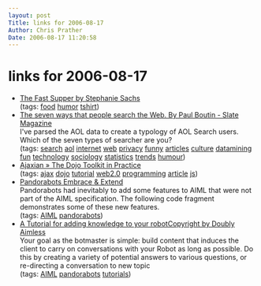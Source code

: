 ```yaml
---
layout: post
Title: links for 2006-08-17  
Author: Chris Prather
Date: 2006-08-17 11:20:58
---
```


# links for 2006-08-17
<ul class="delicious">
	<li>
		<div class="delicious-link"><a href="http://www.threadless.com/product/278/The_Fast_Supper">The Fast Supper by Stephanie Sachs</a></div>
		<div class="delicious-tags">(tags: <a href="http://del.icio.us/perigrin/food">food</a> <a href="http://del.icio.us/perigrin/humor">humor</a> <a href="http://del.icio.us/perigrin/tshirt">tshirt</a>)</div>
	</li>
	<li>
		<div class="delicious-link"><a href="http://www.slate.com/id/2147590/?nav=tap3">The seven ways that people search the Web. By Paul Boutin - Slate Magazine</a></div>
		<div class="delicious-extended">I've parsed the AOL data to create a typology of AOL Search users. Which of the seven types of searcher are you?</div>
		<div class="delicious-tags">(tags: <a href="http://del.icio.us/perigrin/search">search</a> <a href="http://del.icio.us/perigrin/aol">aol</a> <a href="http://del.icio.us/perigrin/internet">internet</a> <a href="http://del.icio.us/perigrin/web">web</a> <a href="http://del.icio.us/perigrin/privacy">privacy</a> <a href="http://del.icio.us/perigrin/funny">funny</a> <a href="http://del.icio.us/perigrin/articles">articles</a> <a href="http://del.icio.us/perigrin/culture">culture</a> <a href="http://del.icio.us/perigrin/datamining">datamining</a> <a href="http://del.icio.us/perigrin/fun">fun</a> <a href="http://del.icio.us/perigrin/technology">technology</a> <a href="http://del.icio.us/perigrin/sociology">sociology</a> <a href="http://del.icio.us/perigrin/statistics">statistics</a> <a href="http://del.icio.us/perigrin/trends">trends</a> <a href="http://del.icio.us/perigrin/humour">humour</a>)</div>
	</li>
	<li>
		<div class="delicious-link"><a href="http://ajaxian.com/articles/the-dojo-toolkit-in-practice/">Ajaxian » The Dojo Toolkit in Practice</a></div>
		<div class="delicious-tags">(tags: <a href="http://del.icio.us/perigrin/ajax">ajax</a> <a href="http://del.icio.us/perigrin/dojo">dojo</a> <a href="http://del.icio.us/perigrin/tutorial">tutorial</a> <a href="http://del.icio.us/perigrin/web2.0">web2.0</a> <a href="http://del.icio.us/perigrin/programming">programming</a> <a href="http://del.icio.us/perigrin/article">article</a> <a href="http://del.icio.us/perigrin/js">js</a>)</div>
	</li>
	<li>
		<div class="delicious-link"><a href="http://www.alicebot.org/Embrace.html">Pandorabots Embrace & Extend</a></div>
		<div class="delicious-extended">Pandorabots had inevitably to add some features to AIML that were not part of the AIML specification.  The following code fragment demonstrates some of these new features.</div>
		<div class="delicious-tags">(tags: <a href="http://del.icio.us/perigrin/AIML">AIML</a> <a href="http://del.icio.us/perigrin/pandorabots">pandorabots</a>)</div>
	</li>
	<li>
		<div class="delicious-link"><a href="http://www.pandorabots.com/pandora/pics/tutorial/en/tutorial.htm">A Tutorial for adding knowledge to your robotCopyright by Doubly Aimless</a></div>
		<div class="delicious-extended">Your goal as the botmaster is simple: build content that induces the client to carry on conversations with your Robot as long as possible. Do this by creating a variety of potential answers to various questions, or re-directing a conversation to new topic</div>
		<div class="delicious-tags">(tags: <a href="http://del.icio.us/perigrin/AIML">AIML</a> <a href="http://del.icio.us/perigrin/pandorabots">pandorabots</a> <a href="http://del.icio.us/perigrin/tutorials">tutorials</a>)</div>
	</li>
</ul>


